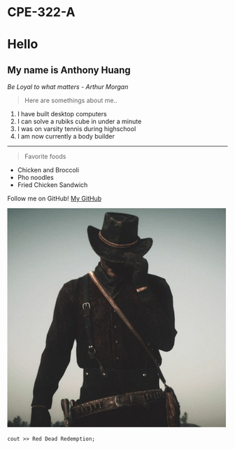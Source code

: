 # CPE-322-A

# **Hello**
## **My name is Anthony Huang**

*Be Loyal to what matters* - *Arthur Morgan*

>Here are somethings about me..
1. I have built desktop computers
2. I can solve a rubiks cube in under a minute
3. I was on varsity tennis during highschool
4. I am now currently a body builder
---
>Favorite foods
- Chicken and Broccoli
- Pho noodles
- Fried Chicken Sandwich 

Follow me on GitHub! [My GitHub](https://github.com/BonkMasterMord)

![ArthurMorgan](arthurMorgan.jpg)

`cout >> Red Dead Redemption;`






